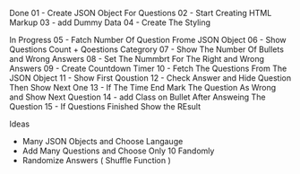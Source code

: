 

Done
01 - Create JSON Object For Questions
02 - Start Creating HTML Markup
03 - add Dummy Data
04 - Create The Styling



In Progress
05 - Fatch Number Of Question Frome JSON Object
06 - Show Questions Count + Qoestions Categrory
07 - Show The Number Of Bullets and Wrong Answers
08 - Set The Nummbrt For The Right and Wrong Answers
09 - Create Countdown Timer
10 - Fetch The Questions From The JSON Object
11 - Show First Qoustion
12 - Check Answer and Hide Question Then Show Next One
13 - If The Time End Mark The Question As Wrong and Show Next Question
14 - add Class on Bullet After Answeing The Question
15 - If Questions Finished Show the REsult

Ideas
- Many JSON Objects and Choose Langauge
- Add Many Questions and Choose Only 10 Fandomly
- Randomize Answers ( Shuffle Function )